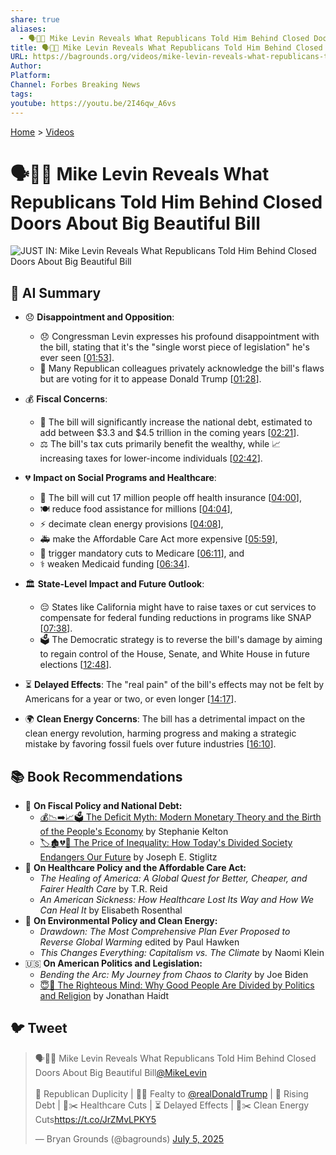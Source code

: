 ```yaml
---
share: true
aliases:
  - 🗣️🤫🐘 Mike Levin Reveals What Republicans Told Him Behind Closed Doors About Big Beautiful Bill
title: 🗣️🤫🐘 Mike Levin Reveals What Republicans Told Him Behind Closed Doors About Big Beautiful Bill
URL: https://bagrounds.org/videos/mike-levin-reveals-what-republicans-told-him-behind-closed-doors-about-big-beautiful-bill
Author: 
Platform: 
Channel: Forbes Breaking News
tags: 
youtube: https://youtu.be/2I46qw_A6vs
---
```

[Home](../index.md) > [Videos](./index.md)  
# 🗣️🤫🐘 Mike Levin Reveals What Republicans Told Him Behind Closed Doors About Big Beautiful Bill  
![JUST IN: Mike Levin Reveals What Republicans Told Him Behind Closed Doors About Big Beautiful Bill](https://youtu.be/2I46qw_A6vs)  
  
## 🤖 AI Summary  
* 😞 **Disappointment and Opposition**:  
    * 😞 Congressman Levin expresses his profound disappointment with the bill, stating that it's the "single worst piece of legislation" he's ever seen \[[01:53](http://www.youtube.com/watch?v=2I46qw_A6vs&t=113)\].  
    * 🤫 Many Republican colleagues privately acknowledge the bill's flaws but are voting for it to appease Donald Trump \[[01:28](http://www.youtube.com/watch?v=2I46qw_A6vs&t=88)\].  
  
* 💰 **Fiscal Concerns**:  
    * 💸 The bill will significantly increase the national debt, estimated to add between $3.3 and $4.5 trillion in the coming years \[[02:21](http://www.youtube.com/watch?v=2I46qw_A6vs&t=141)\].  
    * ⚖️ The bill's tax cuts primarily benefit the wealthy, while 📈 increasing taxes for lower-income individuals \[[02:42](http://www.youtube.com/watch?v=2I46qw_A6vs&t=162)\].  
  
* 💔 **Impact on Social Programs and Healthcare**:  
    * 🏥 The bill will cut 17 million people off health insurance \[[04:00](http://www.youtube.com/watch?v=2I46qw_A6vs&t=240)\],  
    * 🍽️ reduce food assistance for millions \[[04:04](http://www.youtube.com/watch?v=2I46qw_A6vs&t=244)\],  
    * ⚡ decimate clean energy provisions \[[04:08](http://www.youtube.com/watch?v=2I46qw_A6vs&t=248)\],  
    * 🚑 make the Affordable Care Act more expensive \[[05:59](http://www.youtube.com/watch?v=2I46qw_A6vs&t=359)\],  
    * 👴 trigger mandatory cuts to Medicare \[[06:11](http://www.youtube.com/watch?v=2I46qw_A6vs&t=371)\], and  
    * ⚕️ weaken Medicaid funding \[[06:34](http://www.youtube.com/watch?v=2I46qw_A6vs&t=394)\].  
  
* 🏛️ **State-Level Impact and Future Outlook**:  
    * 😔 States like California might have to raise taxes or cut services to compensate for federal funding reductions in programs like SNAP \[[07:38](http://www.youtube.com/watch?v=2I46qw_A6vs&t=458)\].  
    * 🗳️ The Democratic strategy is to reverse the bill's damage by aiming to regain control of the House, Senate, and White House in future elections \[[12:48](http://www.youtube.com/watch?v=2I46qw_A6vs&t=768)\].  
  
* ⏳ **Delayed Effects**: The "real pain" of the bill's effects may not be felt by Americans for a year or two, or even longer \[[14:17](http://www.youtube.com/watch?v=2I46qw_A6vs&t=857)\].  
  
* 🌍 **Clean Energy Concerns**: The bill has a detrimental impact on the clean energy revolution, harming progress and making a strategic mistake by favoring fossil fuels over future industries \[[16:10](http://www.youtube.com/watch?v=2I46qw_A6vs&t=970)\].  
  
## 📚 Book Recommendations  
* 📖 **On Fiscal Policy and National Debt:**  
    * [💰📉➡️📈🗳️ The Deficit Myth: Modern Monetary Theory and the Birth of the People's Economy](../books/the-deficit-myth.md) by Stephanie Kelton  
    * [🏷️🏚️💔🏰 The Price of Inequality: How Today's Divided Society Endangers Our Future](../books/the-price-of-inequality-how-todays-divided-society-endangers-our-future.md) by Joseph E. Stiglitz  
* 🏥 **On Healthcare Policy and the Affordable Care Act:**  
    * *The Healing of America: A Global Quest for Better, Cheaper, and Fairer Health Care* by T.R. Reid  
    * *An American Sickness: How Healthcare Lost Its Way and How We Can Heal It* by Elisabeth Rosenthal  
* 🍃 **On Environmental Policy and Clean Energy:**  
    * *Drawdown: The Most Comprehensive Plan Ever Proposed to Reverse Global Warming* edited by Paul Hawken  
    * *This Changes Everything: Capitalism vs. The Climate* by Naomi Klein  
* 🇺🇸 **On American Politics and Legislation:**  
    * *Bending the Arc: My Journey from Chaos to Clarity* by Joe Biden  
    * [😇🧠 The Righteous Mind: Why Good People Are Divided by Politics and Religion](../books/the-righteous-mind.md) by Jonathan Haidt  
  
## 🐦 Tweet  
<blockquote class="twitter-tweet" data-theme="dark"><p lang="en" dir="ltr">🗣️🤫🐘 Mike Levin Reveals What Republicans Told Him Behind Closed Doors About Big Beautiful Bill<a href="https://twitter.com/MikeLevin?ref_src=twsrc%5Etfw">@MikeLevin</a><br><br>🤫 Republican Duplicity | 👹👑 Fealty to <a href="https://twitter.com/realDonaldTrump?ref_src=twsrc%5Etfw">@realDonaldTrump</a> | 💸 Rising Debt | 🏥✂️ Healthcare Cuts | ⏳ Delayed Effects | 🍃✂️ Clean Energy Cuts<a href="https://t.co/JrZMvLPKY5">https://t.co/JrZMvLPKY5</a></p>&mdash; Bryan Grounds (@bagrounds) <a href="https://twitter.com/bagrounds/status/1941315239255154813?ref_src=twsrc%5Etfw">July 5, 2025</a></blockquote> <script async src="https://platform.twitter.com/widgets.js" charset="utf-8"></script>